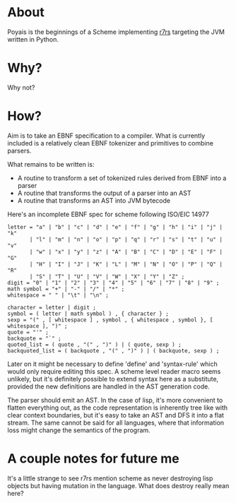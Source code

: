 # About

Poyais is the beginnings of a Scheme implementing [r7rs](r7rs.com) targeting the JVM written in Python.

# Why?

Why not?

# How?
Aim is to take an EBNF specification to a compiler. What is currently included is a relatively clean EBNF tokenizer and primitives to combine parsers.

What remains to be written is:
 - A routine to transform a set of tokenized rules derived from EBNF into a parser
 - A routine that transforms the output of a parser into an AST
 - A routine that transforms an AST into JVM bytecode
 
Here's an incomplete EBNF spec for scheme following ISO/EIC 14977
``` ebnf
letter = "a" | "b" | "c" | "d" | "e" | "f" | "g" | "h" | "i" | "j" | "k" 
       | "l" | "m" | "n" | "o" | "p" | "q" | "r" | "s" | "t" | "u" | "v"
       | "w" | "x" | "y" | "z" | "A" | "B" | "C" | "D" | "E" | "F" | "G"
       | "H" | "I" | "J" | "K" | "L" | "M" | "N" | "O" | "P" | "Q" | "R"
       | "S" | "T" | "U" | "V" | "W" | "X" | "Y" | "Z" ;
digit = "0" | "1" | "2" | "3" | "4" | "5" | "6" | "7" | "8" | "9" ;
math symbol = "+" | "-" | "/" | "*" ;
whitespace = " " | "\t" | "\n" ;

character = letter | digit ;
symbol = ( letter | math symbol ) , { character } ;
sexp = "(" , [ whitespace ] , symbol , { whitespace , symbol }, [ whitespace ], ")" ;
quote = "'" ;
backquote = "`" ;
quoted_list = ( quote , "(" , ")" ) | ( quote, sexp ) ;
backquoted_list = ( backquote , "(" , ")" ) | ( backquote, sexp ) ;
```

Later on it might be necessary to define 'define' and 'syntax-rule' which would only require editing this spec. A scheme level reader macro seems unlikely, but it's definitely possible to extend syntax here as a substitute, provided the new definitions are handled in the AST generation code.

The parser should emit an AST. In the case of lisp, it's more convenient to flatten everything out, as the code representation is inherently tree like with clear context boundaries, but it's easy to take an AST and DFS it into a flat stream. The same cannot be said for all languages, where that information loss might change the semantics of the program.

# A couple notes for future me

It's a little strange to see r7rs mention scheme as never destroying lisp objects but having mutation in the language. What does destroy really mean here?

